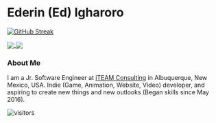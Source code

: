 # Ederin (Ed) Igharoro

[![GitHub Streak](http://github-readme-streak-stats.herokuapp.com?user=Ed-Matic&theme=dark&hide_border=true)](https://git.io/streak-stats)

<a href="https://github.com/anuraghazra/github-readme-stats">
  <img align="center" src="https://github-readme-stats.vercel.app/api?username=Ed-Matic&count_private=true&title_color=CFB87C&text_color=CFB87C&bg_color=000000&show_icons=true&icon_color=CFB87C&include_all_commits=true&hide_border=true" />
</a>

<a href="https://github.com/anuraghazra/github-readme-stats">
  <img align="center" src="https://github-readme-stats.vercel.app/api/top-langs/?username=Ed-Matic&layout=compact&langs_count=6&title_color=CFB87C&text_color=CFB87C&bg_color=000000&hide_border=true" />
</a>

### About Me
I am a Jr. Software Engineer at [iTEAM Consulting](https://iteamnm.com) in Albuquerque, New Mexico, USA. Indie (Game, Animation, Website, Video) developer, and aspiring to create new things and new outlooks (Began skills since May 2016).

![visitors](https://visitor-badge.laobi.icu/badge?page_id=Ed-Matic.Ed-Matic)
